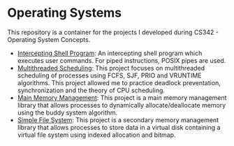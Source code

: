 # Operating Systems

This repository is a container for the projects I developed during CS342 - Operating System Concepts.

* [Intercepting Shell Program](https://github.com/maryamShahid/intercepting-shell-program): An intercepting shell program which executes user commands. For piped instructions, POSIX pipes are used.
* [Multithreaded Scheduling](https://github.com/maryamShahid/multi-threaded-scheduling): This project focuses on multithreaded scheduling of processes using FCFS, SJF, PRIO and VRUNTIME algorithms. This project allowed me to practice deadlock preventation, synchronization and the theory of CPU scheduling.
* [Main Memory Management](https://github.com/maryamShahid/main-memory-management): This project is a main memory management library that allows processes to dynamically allocate/deallocate memory using the buddy system algorithm.
* [Simple File System](https://github.com/maryamShahid/simple-file-system): This project is a secondary memory management library that allows processes to store data in a virtual disk containing a virtual file system using indexed allocation and bitmap.
